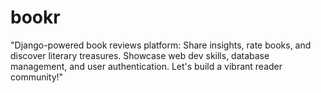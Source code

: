 # bookr
"Django-powered book reviews platform: Share insights, rate books, and discover literary treasures. Showcase web dev skills, database management, and user authentication. Let's build a vibrant reader community!"

